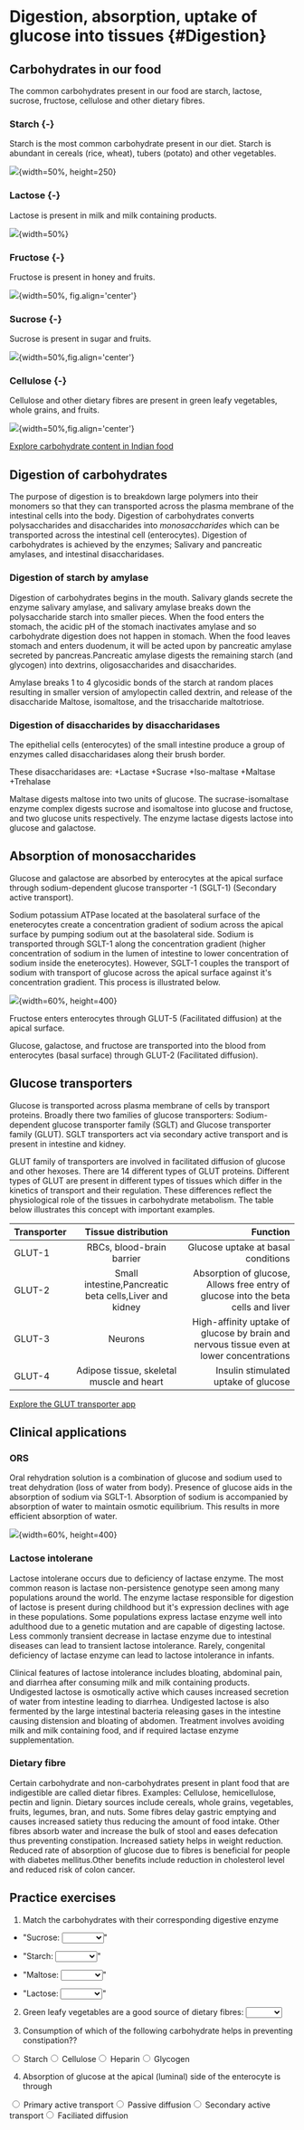 # Digestion, absorption, uptake of glucose into tissues {#Digestion}

## Carbohydrates in our food
The common carbohydrates present in our food are starch, lactose, sucrose, fructose, cellulose and other dietary fibres.

### Starch {-}

Starch is the most common carbohydrate present in our diet. Starch is abundant in cereals (rice, wheat), tubers (potato) and other vegetables.

![](Images/Rice.jpg){width=50%, height=250}


### Lactose {-}

Lactose is present in milk and milk containing products.

![](Images/Diary.jpg){width=50%}


### Fructose {-}

Fructose is present in honey and fruits.

![](Images/Fruit.jpg){width=50%, fig.align='center'}



### Sucrose {-}

Sucrose is present in sugar and fruits.

![](Images/Sugar.jpg){width=50%,fig.align='center'}


### Cellulose {-}

Cellulose and other dietary fibres are present in green leafy vegetables, whole grains, and fruits.

![](Images/Fibre.jpg){width=50%,fig.align='center'}

[Explore carbohydrate content in Indian food](padmanaban55.github.io/CarbohydrateContent)



## Digestion of carbohydrates

The purpose of digestion is to breakdown large polymers into their monomers so that they can transported across the plasma membrane of the intestinal cells into the body. Digestion of carbohydrates converts polysaccharides and disaccharides into *monosaccharides* which can be transported across the intestinal cell (enterocytes). Digestion of carbohydrates is achieved by the enzymes; Salivary and pancreatic amylases, and intestinal disaccharidases. 

### Digestion of starch by amylase

Digestion of carbohydrates begins in the mouth. Salivary glands secrete the enzyme salivary amylase, and salivary amylase breaks down the polysaccharide starch into smaller pieces. When the food enters the stomach, the acidic pH of the stomach inactivates amylase and so carbohydrate digestion does not happen in stomach. When the food leaves stomach and enters duodenum, it will be acted upon by pancreatic amylase secreted by pancreas.Pancreatic amylase digests the remaining starch (and glycogen) into dextrins, oligosaccharides and disaccharides.

Amylase breaks 1 to 4 glycosidic bonds of the starch at random places resulting in smaller version of amylopectin called dextrin, and release of the disaccharide Maltose, isomaltose, and the trisaccharide maltotriose. 

### Digestion of disaccharides by disaccharidases
The epithelial cells (enterocytes) of the small intestine produce a group of enzymes called disaccharidases along their brush border.

These disaccharidases are:
+Lactase
+Sucrase
+Iso-maltase
+Maltase
+Trehalase 

Maltase digests maltose into two units of glucose. The sucrase-isomaltase enzyme complex digests sucrose and isomaltose into glucose and fructose, and two glucose units respectively. The enzyme lactase digests lactose into glucose and galactose.



## Absorption of monosaccharides

Glucose and galactose are absorbed by enterocytes at the apical surface through sodium-dependent glucose transporter -1 (SGLT-1) (Secondary active transport). 

Sodium potassium ATPase located at the basolateral surface of the eneterocytes create a concentration gradient of sodium across the apical surface by pumping sodium out at the basolateral side. Sodium is transported through SGLT-1 along the concentration gradient (higher concentration of sodium in the lumen of intestine to lower concentration of sodium inside the eneterocytes). However, SGLT-1 couples the transport of sodium with transport of glucose across the apical surface against it's concentration gradient. This process is illustrated below.

![](Images/SGLT1.png){width=60%, height=400}




Fructose enters enterocytes through GLUT-5 (Facilitated diffusion) at the apical surface.

Glucose, galactose, and fructose are transported into the blood from enterocytes (basal surface) through GLUT-2 (Facilitated diffusion).


## Glucose transporters

Glucose is transported across plasma membrane of cells by  transport proteins. Broadly there two families of glucose transporters: Sodium-dependent glucose transporter family (SGLT) and Glucose transporter family (GLUT). SGLT transporters act via secondary active transport and is present in intestine and kidney.

GLUT family of transporters are involved in facilitated diffusion of glucose and other hexoses. There are 14 different types of GLUT proteins. Different types of GLUT are present in different types of tissues which differ in the kinetics of transport and their regulation. These differences reflect the physiological role of the tissues in carbohydrate metabolism. The table below illustrates this concept with important examples.


| Transporter| Tissue distribution   | Function  |
|-------|:----------:|-----------:|
| GLUT-1     | RBCs, blood-brain barrier  | Glucose uptake at basal conditions|
| GLUT-2     | Small intestine,Pancreatic beta cells,Liver and kidney|Absorption of glucose, Allows free entry of glucose into the beta cells and liver|
| GLUT-3    | Neurons                    |High-affinity uptake of glucose by brain and nervous tissue even at lower concentrations|
| GLUT-4    | Adipose tissue, skeletal muscle and heart|Insulin stimulated uptake of glucose|


[Explore the GLUT transporter app](padmanaban55.github.io/GLUT_Transporters/)

## Clinical applications

### ORS

Oral rehydration solution is a combination of glucose and sodium used to treat dehydration (loss of water from body). Presence of glucose aids in the absorption of sodium via SGLT-1. Absorption of sodium is accompanied by absorption of water to maintain osmotic equilibrium. This results in more efficient absorption of water. 

![](Images/ORS.png){width=60%, height=400}


### Lactose intolerane

Lactose intolerane occurs due to deficiency of lactase enzyme. The most common reason is lactase non-persistence genotype seen among many populations around the world. The enzyme lactase responsible for digestion of lactose is present during childhood but it's expression declines with age in these populations. Some populations express lactase enzyme well into adulthood due to a genetic mutation and are capable of digesting lactose. Less commonly transient decrease in lactase enzyme due to intestinal diseases can lead to transient lactose intolerance. Rarely, congenital deficiency of lactase enzyme can lead to lactose intolerance in infants.

Clinical features of lactose intolerance includes bloating, abdominal pain, and diarrhea after consuming milk and milk containing products. Undigested lactose is osmotically active which causes increased secretion of water from intestine leading to diarrhea. Undigested lactose is also fermented by the large intestinal bacteria releasing gases in the intestine causing distension and bloating of abdomen. Treatment involves avoiding milk and milk containing food, and if required lactase enzyme supplementation.

### Dietary fibre

Certain carbohydrate and non-carbohydrates present in plant food that are indigestible are called dietar fibres. Examples: Cellulose, hemicellulose, pectin and lignin. Dietary sources include cereals, whole grains, vegetables, fruits, legumes, bran, and nuts. Some fibres delay gastric emptying and causes increased satiety thus reducing the amount of food intake. Other fibres absorb water and increase the bulk of stool and eases defecation thus preventing constipation. Increased satiety helps in weight reduction. Reduced rate of absorption of glucose due to fibres is beneficial for people with diabetes mellitus.Other benefits include reduction in cholesterol level and reduced risk of colon cancer. 




## Practice exercises

1. Match the carbohydrates with their corresponding digestive enzyme

- "Sucrose: <select class='webex-select'><option value='blank'></option><option value=''>Maltase</option><option value=''>Amylase</option><option value=''>Lactase</option><option value='answer'>Sucrase</option></select>"

- "Starch: <select class='webex-select'><option value='blank'></option><option value=''>Maltase</option><option value='answer'>Amylase</option><option value=''>Lactase</option><option value=''>Sucrase</option></select>"

- "Maltose: <select class='webex-select'><option value='blank'></option><option value='answer'>Maltase</option><option value=''>Amylase</option><option value=''>Lactase</option><option value=''>Sucrase</option></select>"

- "Lactose: <select class='webex-select'><option value='blank'></option><option value=''>Maltase</option><option value=''>Amylase</option><option value='answer'>Lactase</option><option value=''>Sucrase</option></select>"

2. Green leafy vegetables are a good source of dietary fibres: <select class='webex-select'><option value='blank'></option><option value='answer'>TRUE</option><option value=''>FALSE</option></select>

3. Consumption of which of the following carbohydrate helps in preventing constipation??


<div class='webex-radiogroup' id='radio_BMVFRQTYEE'><label><input type="radio" autocomplete="off" name="radio_BMVFRQTYEE" value=""></input> <span>Starch</span></label><label><input type="radio" autocomplete="off" name="radio_BMVFRQTYEE" value="answer"></input> <span>Cellulose</span></label><label><input type="radio" autocomplete="off" name="radio_BMVFRQTYEE" value=""></input> <span>Heparin</span></label><label><input type="radio" autocomplete="off" name="radio_BMVFRQTYEE" value=""></input> <span>Glycogen</span></label></div>


4. Absorption of glucose at the apical (luminal) side of the enterocyte is through


<div class='webex-radiogroup' id='radio_OUIUTLAIRC'><label><input type="radio" autocomplete="off" name="radio_OUIUTLAIRC" value=""></input> <span>Primary active transport</span></label><label><input type="radio" autocomplete="off" name="radio_OUIUTLAIRC" value=""></input> <span>Passive diffusion</span></label><label><input type="radio" autocomplete="off" name="radio_OUIUTLAIRC" value="answer"></input> <span>Secondary active transport</span></label><label><input type="radio" autocomplete="off" name="radio_OUIUTLAIRC" value=""></input> <span>Faciliated diffusion</span></label></div>






